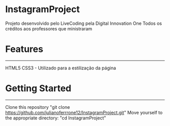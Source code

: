 # InstagramProject
Projeto desenvolvido pelo LiveCoding pela Digital Innovation One
Todos os créditos aos professores que ministraram


# Features
-----------------------------------
HTML5
CSS3 - Utilizado para a estilização da página

# Getting Started
-----------------------------------
Clone this repository "git clone https://github.com/julianoferrrone12/InstagramProject.git"
Move yourself to the appropriate directory: "cd InstagramProject"
